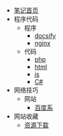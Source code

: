 * [笔记首页](/note/README.md)
* 程序代码
  * 程序
    * [docsify](/note/program_docsify.md)
    * [nginx](/note/program_nginx.md)
  * 代码
    * [php](/note/code_php.md)
    * [html](/note/code_html.md)
    * [js](/note/code_javascript.md)
    * [C#](/note/code_csharp.md)
* 网络技巧
  * 网站
    * [百度系](/note/skill_baidu.md)
* 网站收藏
  * [资源下载](/note/website_download.md)
